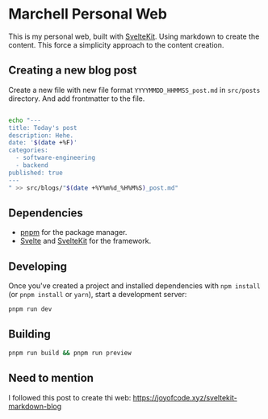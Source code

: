# Marchell Personal Web

This is my personal web, built with [SvelteKit](https://kit.svelte.dev). Using markdown to create the content. This force a simplicity approach to the content creation.

## Creating a new blog post

Create a new file with new file format `YYYYMMDD_HHMMSS_post.md` in `src/posts` directory. And add frontmatter to the file.

```bash

echo "---
title: Today's post
description: Hehe.
date: '$(date +%F)'
categories:
  - software-engineering
  - backend
published: true
---
" >> src/blogs/"$(date +%Y%m%d_%H%M%S)_post.md"
```

## Dependencies

- [pnpm](https://pnpm.io/) for the package manager.
- [Svelte](https://svelte.dev/) and [SvelteKit](https://kit.svelte.dev/) for the framework.


## Developing

Once you've created a project and installed dependencies with `npm install` (or `pnpm install` or `yarn`), start a development server:

```bash
pnpm run dev
```

## Building

```sh
pnpm run build && pnpm run preview
```

## Need to mention

I followed this post to create thi web: https://joyofcode.xyz/sveltekit-markdown-blog